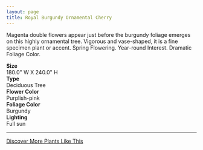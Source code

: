 ```yaml
---
layout: page
title: Royal Burgundy Ornamental Cherry
---
```


<div class="row">
  <div class="col-md-4">
    <div class="plant-image plant-image-large" style="background-image: url(&quot;https://s3-us-west-1.amazonaws.com/images.plantwithbloom.com/royal_burgundy_ornamental_cherry.jpg&quot;);"></div>
  </div>
  <div class="col-md-8">
    <div>
      <p>Magenta double flowers appear just before the burgundy foliage emerges on this highly ornamental tree. Vigorous and vase-shaped, it is a fine specimen plant or accent. Spring Flowering. Year-round Interest. Dramatic Foliage Color.</p>
      <div class="row">
        <div class="col-md-3">
          <strong>Size</strong>
        </div>
        <div class="col-md-9">180.0" W X 240.0" H</div>
      </div>
      <div class="row">
        <div class="col-md-3">
          <strong>Type</strong>
        </div>
        <div class="col-md-9">Deciduous Tree</div>
      </div>
      <div class="row">
        <div class="col-md-3">
          <strong>Flower Color</strong>
        </div>
        <div class="col-md-9">Purplish-pink</div>
      </div>
      <div class="row">
        <div class="col-md-3">
          <strong>Foliage Color</strong>
        </div>
        <div class="col-md-9">Burgundy</div>
      </div>
      <div class="row">
        <div class="col-md-3">
          <strong>Lighting</strong>
        </div>
        <div class="col-md-9">Full sun</div>
      </div>
    </div>
    <hr/>
    <a class="btn btn-default" href="http://app.plantwithbloom.com/search">Discover More Plants Like This</a>
  </div>
</div>